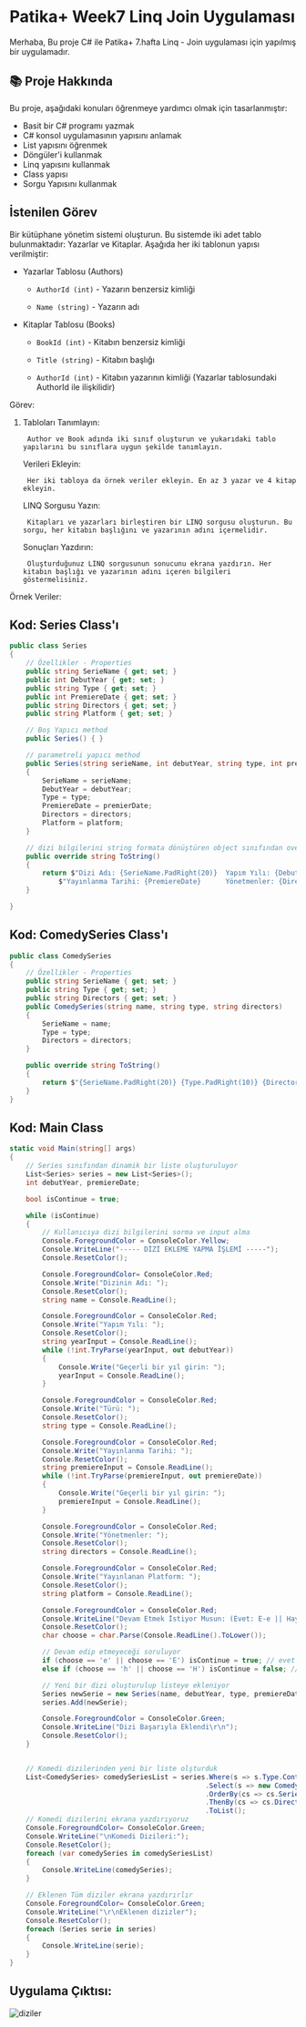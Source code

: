 # Patika+ Week7 Linq Join Uygulaması
Merhaba,
Bu proje C# ile Patika+ 7.hafta Linq - Join uygulaması için yapılmış bir uygulamadır.

## 📚 Proje Hakkında
Bu proje, aşağıdaki konuları öğrenmeye yardımcı olmak için tasarlanmıştır:
- Basit bir C# programı yazmak
- C# konsol uygulamasının yapısını anlamak
- List yapısını öğrenmek
- Döngüler'i kullanmak
- Linq yapısını kullanmak
- Class yapısı
- Sorgu Yapısını kullanmak


## İstenilen Görev
Bir kütüphane yönetim sistemi oluşturun. Bu sistemde iki adet tablo bulunmaktadır: Yazarlar ve Kitaplar. Aşağıda her iki tablonun yapısı verilmiştir:

 - Yazarlar Tablosu (Authors)

   - `AuthorId (int)` - Yazarın benzersiz kimliği

   - `Name (string)`  - Yazarın adı

 - Kitaplar Tablosu (Books)

   - `BookId (int)`   - Kitabın benzersiz kimliği

   - `Title (string)` - Kitabın başlığı

   - `AuthorId (int)` - Kitabın yazarının kimliği (Yazarlar tablosundaki AuthorId ile ilişkilidir)

Görev:

1. Tabloları Tanımlayın:

        Author ve Book adında iki sınıf oluşturun ve yukarıdaki tablo yapılarını bu sınıflara uygun şekilde tanımlayın.

    Verileri Ekleyin:

        Her iki tabloya da örnek veriler ekleyin. En az 3 yazar ve 4 kitap ekleyin.

    LINQ Sorgusu Yazın:

        Kitapları ve yazarları birleştiren bir LINQ sorgusu oluşturun. Bu sorgu, her kitabın başlığını ve yazarının adını içermelidir.

    Sonuçları Yazdırın:

        Oluşturduğunuz LINQ sorgusunun sonucunu ekrana yazdırın. Her kitabın başlığı ve yazarının adını içeren bilgileri göstermelisiniz.

Örnek Veriler:


## Kod: Series Class'ı
```csharp
public class Series
{
    // Özellikler - Properties
    public string SerieName { get; set; }
    public int DebutYear { get; set; }
    public string Type { get; set; }
    public int PremiereDate { get; set; }
    public string Directors { get; set; }
    public string Platform { get; set; }

    // Boş Yapıcı method
    public Series() { }

    // parametreli yapıcı method
    public Series(string serieName, int debutYear, string type, int premierDate, string directors, string platform)
    {
        SerieName = serieName;
        DebutYear = debutYear;
        Type = type;
        PremiereDate = premierDate;
        Directors = directors;
        Platform = platform;
    }

    // dizi bilgilerini string formata dönüştüren object sınıfından override edilen ToString methodu
    public override string ToString()
    {
        return $"Dizi Adı: {SerieName.PadRight(20)}  Yapım Yılı: {DebutYear}     Türü: {Type.PadRight(10)} " +
            $"Yayınlanma Tarihi: {PremiereDate}      Yönetmenler: {Directors.PadRight(10)} Platform: {Platform}  ";
    }

}
```

## Kod: ComedySeries Class'ı

```csharp
public class ComedySeries 
{
    // Özellikler - Properties
    public string SerieName { get; set; }
    public string Type { get; set; }
    public string Directors { get; set; }
    public ComedySeries(string name, string type, string directors)
    {
        SerieName = name;
        Type = type;
        Directors = directors;
    }

    public override string ToString()
    {
        return $"{SerieName.PadRight(20)} {Type.PadRight(10)} {Directors}";
    }
}
```

## Kod: Main Class

```csharp
static void Main(string[] args)
{
    // Series sınıfından dinamik bir liste oluşturuluyor
    List<Series> series = new List<Series>();
    int debutYear, premiereDate;

    bool isContinue = true;

    while (isContinue)
    {
        // Kullanıcıya dizi bilgilerini sorma ve input alma
        Console.ForegroundColor = ConsoleColor.Yellow;
        Console.WriteLine("----- DİZİ EKLEME YAPMA İŞLEMİ -----");
        Console.ResetColor();

        Console.ForegroundColor= ConsoleColor.Red;
        Console.Write("Dizinin Adı: ");
        Console.ResetColor();
        string name = Console.ReadLine();

        Console.ForegroundColor = ConsoleColor.Red;
        Console.Write("Yapım Yılı: ");
        Console.ResetColor();
        string yearInput = Console.ReadLine();
        while (!int.TryParse(yearInput, out debutYear))
        {
            Console.Write("Geçerli bir yıl girin: ");
            yearInput = Console.ReadLine();
        }

        Console.ForegroundColor = ConsoleColor.Red;
        Console.Write("Türü: ");
        Console.ResetColor();
        string type = Console.ReadLine();

        Console.ForegroundColor = ConsoleColor.Red;
        Console.Write("Yayınlanma Tarihi: ");
        Console.ResetColor();
        string premiereInput = Console.ReadLine();
        while (!int.TryParse(premiereInput, out premiereDate))
        {
            Console.Write("Geçerli bir yıl girin: ");
            premiereInput = Console.ReadLine();
        }

        Console.ForegroundColor = ConsoleColor.Red;
        Console.Write("Yönetmenler: ");
        Console.ResetColor();
        string directors = Console.ReadLine();

        Console.ForegroundColor = ConsoleColor.Red;
        Console.Write("Yayınlanan Platform: ");
        Console.ResetColor();
        string platform = Console.ReadLine();

        Console.ForegroundColor = ConsoleColor.Red;
        Console.WriteLine("Devam Etmek İstiyor Musun: (Evet: E-e || Hayır: H-h)");
        Console.ResetColor();
        char choose = char.Parse(Console.ReadLine().ToLower());

        // Devam edip etmeyeceği soruluyor
        if (choose == 'e' || choose == 'E') isContinue = true; // evet derse yeni dizi eklemek için döngü başına döner
        else if (choose == 'h' || choose == 'H') isContinue = false; // hayır derse döngü biter

        // Yeni bir dizi oluşturulup listeye ekleniyor
        Series newSerie = new Series(name, debutYear, type, premiereDate, directors, platform);
        series.Add(newSerie);

        Console.ForegroundColor = ConsoleColor.Green;
        Console.WriteLine("Dizi Başarıyla Eklendi\r\n");
        Console.ResetColor();
    }


    // Komedi dizilerinden yeni bir liste olşturduk
    List<ComedySeries> comedySeriesList = series.Where(s => s.Type.Contains("Komedi"))
                                                .Select(s => new ComedySeries(s.SerieName, s.Type, s.Directors))
                                                .OrderBy(cs => cs.SerieName)
                                                .ThenBy(cs => cs.Directors)
                                                .ToList();
    // Komedi dizilerini ekrana yazdırıyoruz
    Console.ForegroundColor= ConsoleColor.Green;
    Console.WriteLine("\nKomedi Dizileri:");
    Console.ResetColor();
    foreach (var comedySeries in comedySeriesList)
    {
        Console.WriteLine(comedySeries);
    }

    // Eklenen Tüm diziler ekrana yazdırırlır
    Console.ForegroundColor= ConsoleColor.Green;
    Console.WriteLine("\r\nEklenen dizizler");
    Console.ResetColor();
    foreach (Series serie in series)
    {
        Console.WriteLine(serie);
    }
}
```

## Uygulama Çıktısı: 
![diziler](https://github.com/user-attachments/assets/69a4f8a9-01bd-4ee5-9b29-9a79abf61c10)





